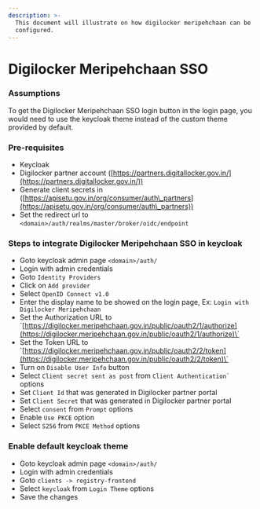 ```yaml
---
description: >-
  This document will illustrate on how digilocker meripehchaan can be
  configured.
---
```


# Digilocker Meripehchaan SSO

### Assumptions

To get the Digilocker Meripehchaan SSO login button in the login page, you would need to use the keycloak theme instead of the custom theme provided by default.

### Pre-requisites

* Keycloak
* Digilocker partner account ([https://partners.digitallocker.gov.in/](https://partners.digitallocker.gov.in/))
* Generate client secrets in ([https://apisetu.gov.in/org/consumer/auth\_partners](https://apisetu.gov.in/org/consumer/auth\_partners))
* Set the redirect url to `<domain>/auth/realms/master/broker/oidc/endpoint`

### Steps to integrate Digilocker Meripehchaan SSO in keycloak

* Goto keycloak admin page `<domain>/auth/`
* Login with admin credentials
* Goto `Identity Providers`
* Click on `Add provider`
* Select `OpenID Connect v1.0`
* Enter the display name to be showed on the login page, Ex: `Login with Digilocker Meripehchaan`
* Set the Authorization URL to \`[https://digilocker.meripehchaan.gov.in/public/oauth2/1/authorize](https://digilocker.meripehchaan.gov.in/public/oauth2/1/authorize)\`
* Set the Token URL to \`[https://digilocker.meripehchaan.gov.in/public/oauth2/2/token](https://digilocker.meripehchaan.gov.in/public/oauth2/2/token)\`
* Turn on `Disable User Info` button
* Select `Client secret sent as post` from `` Client Authentication` `` options
* Set `Client Id` that was generated in Digilocker partner portal
* Set `Client Secret` that was generated in Digilocker partner portal
* Select `consent` from `Prompt` options
* Enable `Use PKCE` option
* Select `S256` from `PKCE Method` options

### Enable default keycloak theme

* Goto keycloak admin page `<domain>/auth/`
* Login with admin credentials
* Goto `clients -> registry-frontend`
* Select `keycloak` from `Login Theme` options
* Save the changes

